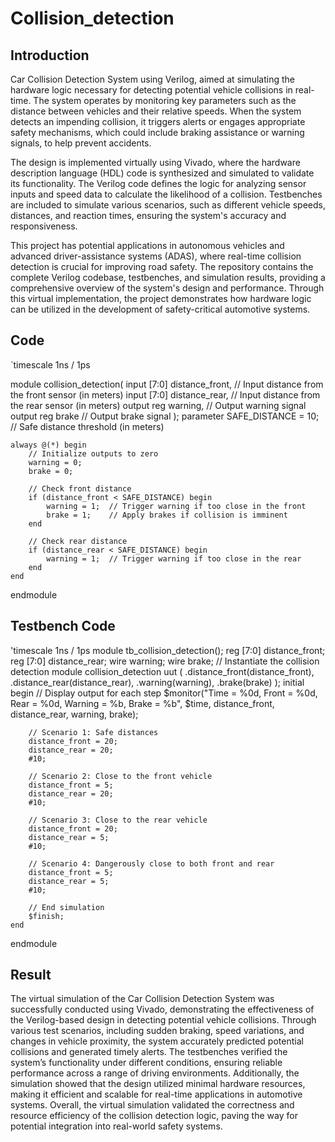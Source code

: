# Collision_detection
## Introduction
Car Collision Detection System using Verilog, aimed at simulating the hardware logic necessary for detecting potential vehicle collisions in real-time. The system operates by monitoring key parameters such as the distance between vehicles and their relative speeds. When the system detects an impending collision, it triggers alerts or engages appropriate safety mechanisms, which could include braking assistance or warning signals, to help prevent accidents.

The design is implemented virtually using Vivado, where the hardware description language (HDL) code is synthesized and simulated to validate its functionality. The Verilog code defines the logic for analyzing sensor inputs and speed data to calculate the likelihood of a collision. Testbenches are included to simulate various scenarios, such as different vehicle speeds, distances, and reaction times, ensuring the system's accuracy and responsiveness.

This project has potential applications in autonomous vehicles and advanced driver-assistance systems (ADAS), where real-time collision detection is crucial for improving road safety. The repository contains the complete Verilog codebase, testbenches, and simulation results, providing a comprehensive overview of the system's design and performance. Through this virtual implementation, the project demonstrates how hardware logic can be utilized in the development of safety-critical automotive systems.
## Code
`timescale 1ns / 1ps

module collision_detection(
    input [7:0] distance_front,   // Input distance from the front sensor (in meters)
    input [7:0] distance_rear,    // Input distance from the rear sensor (in meters)
    output reg warning,           // Output warning signal
    output reg brake              // Output brake signal
);
    parameter SAFE_DISTANCE = 10; // Safe distance threshold (in meters)

    always @(*) begin
        // Initialize outputs to zero
        warning = 0;
        brake = 0;
        
        // Check front distance
        if (distance_front < SAFE_DISTANCE) begin
            warning = 1;  // Trigger warning if too close in the front
            brake = 1;    // Apply brakes if collision is imminent
        end
        
        // Check rear distance
        if (distance_rear < SAFE_DISTANCE) begin
            warning = 1;  // Trigger warning if too close in the rear
        end
    end
endmodule

## Testbench Code

    
'timescale 1ns / 1ps
module tb_collision_detection();
    reg [7:0] distance_front;
    reg [7:0] distance_rear;
    wire warning;
    wire brake;
    // Instantiate the collision detection module
    collision_detection uut (
        .distance_front(distance_front),
        .distance_rear(distance_rear),
        .warning(warning),
        .brake(brake)
    );
    initial begin
        // Display output for each step
        $monitor("Time = %0d, Front = %0d, Rear = %0d, Warning = %b, Brake = %b",
                  $time, distance_front, distance_rear, warning, brake);
        
        // Scenario 1: Safe distances
        distance_front = 20;
        distance_rear = 20;
        #10;
        
        // Scenario 2: Close to the front vehicle
        distance_front = 5;
        distance_rear = 20;
        #10;
        
        // Scenario 3: Close to the rear vehicle
        distance_front = 20;
        distance_rear = 5;
        #10;

        // Scenario 4: Dangerously close to both front and rear
        distance_front = 5;
        distance_rear = 5;
        #10;

        // End simulation
        $finish;
    end
endmodule

## Result
The virtual simulation of the Car Collision Detection System was successfully conducted using Vivado, demonstrating the effectiveness of the Verilog-based design in detecting potential vehicle collisions. Through various test scenarios, including sudden braking, speed variations, and changes in vehicle proximity, the system accurately predicted potential collisions and generated timely alerts. The testbenches verified the system’s functionality under different conditions, ensuring reliable performance across a range of driving environments. Additionally, the simulation showed that the design utilized minimal hardware resources, making it efficient and scalable for real-time applications in automotive systems. Overall, the virtual simulation validated the correctness and resource efficiency of the collision detection logic, paving the way for potential integration into real-world safety systems.
